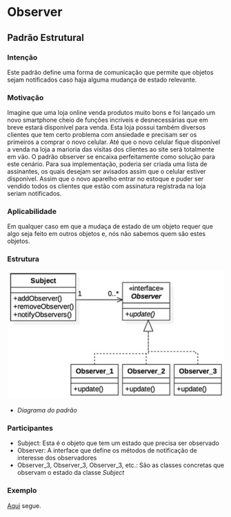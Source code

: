 #
# Observer
## Padrão Estrutural

### Intenção
Este padrão define uma forma de comunicação que permite que objetos sejam notificados caso haja alguma mudança de estado relevante.

### Motivação
Imagine que uma loja online venda produtos muito bons e foi lançado um novo smartphone cheio de funções incríveis e desnecessárias que em breve estará disponível para venda. Esta loja possui também diversos clientes que tem certo problema com ansiedade e precisam ser os primeiros a comprar o novo celular. Até que o novo celular fique disponível a venda na loja a marioria das visitas dos clientes ao site será totalmente em vão. O padrão observer se encaixa perfeitamente como solução para este cenário. Para sua implementação, poderia ser criada uma lista de assinantes, os quais desejam ser avisados assim que o celular estiver disponível. Assim que o novo aparelho entrar no estoque e puder ser vendido todos os clientes que estão com assinatura registrada na loja seriam notificados.

### Aplicabilidade
Em qualquer caso em que a mudaça de estado de um objeto requer que algo seja feito em outros objetos e, nós não sabemos quem são estes objetos.

### Estrutura
![Diagrama do padrão](./diagrama-padrao.jpg)
- *Diagrama do padrão*

### Participantes
- Subject: Esta é o objeto que tem um estado que precisa ser observado
- Observer: A interface que define os métodos de notificação de interesse dos observadores
- Observer_3, Observer_3, Observer_3, etc.: São as classes concretas que observam o estado da classe *Subject*

### Exemplo
[Aqui](./exemplo) segue.
